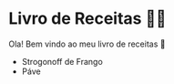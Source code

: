 # Livro de Receitas :man_cook:

 Ola! Bem vindo ao meu livro de receitas :cookie:

* Strogonoff de Frango
* Páve


